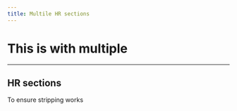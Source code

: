 ```yaml
---
title: Multile HR sections
---
```


# This is with multiple

---

HR sections
---

To ensure stripping works